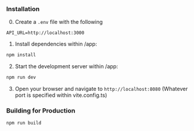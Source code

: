 ### Installation

0. Create a `.env` file with the following

```
API_URL=http://localhost:3000
```

1. Install dependencies within /app:
```bash
npm install
```

2. Start the development server within /app:
```bash
npm run dev
```

3. Open your browser and navigate to `http://localhost:8080` (Whatever port is specified within vite.config.ts)

### Building for Production

```bash
npm run build
```